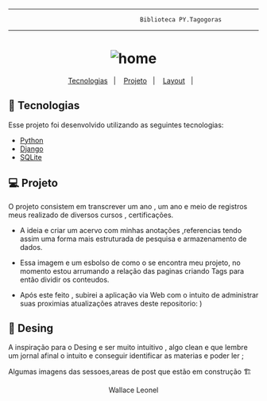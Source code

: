 -----------------------------------------------------------------------------------------------------------------------------------------------------
                                         Biblioteca PY.Tagogoras  
                                                     
-----------------------------------------------------------------------------------------------------------------------------------------------------                                                     
                                                     
<h1 align="center">
    <img alt="home" title="home" src="https://raw.githubusercontent.com/wallaceleonel/py/main/son_blog/media/banner.png" />
</h1>

<p align="center">
  <a href="#rocket-tecnologias">Tecnologias</a>&nbsp;&nbsp;&nbsp;|&nbsp;&nbsp;&nbsp;
  <a href="#-projeto">Projeto</a>&nbsp;&nbsp;&nbsp;|&nbsp;&nbsp;&nbsp;
  <a href="#-layout">Layout</a>&nbsp;&nbsp;&nbsp;|&nbsp;&nbsp;&nbsp;
 


<br>
  
## 🚀 Tecnologias

Esse projeto foi desenvolvido utilizando as seguintes tecnologias:

- [Python](https://www.python.org/)
- [Django](https://www.djangoproject.com/)
- [SQLite](https://www.sqlite.org/index.html)


## 💻 Projeto
  
  O projeto consistem em transcrever um ano , um ano e meio de registros meus realizado de diversos cursos , certificações. 

  - A ideia e criar um acervo com minhas anotações ,referencias tendo assim uma forma mais estruturada de pesquisa e armazenamento de dados.
  
  - Essa imagem e um esbolso de como o se encontra meu projeto, no momento estou arrumando a relação das paginas criando Tags para então dividir os conteudos.
  
  - Após este feito , subirei a aplicação via Web com o intuito de administrar suas proximias atualizações atraves deste repositorio: ) 
  
  
  
  ## 📖 Desing 
  
  A inspiração para o Desing e ser muito intuitivo , algo clean e que lembre um jornal afinal o intuito e conseguir identificar as materias e poder ler ;
  
  Algumas imagens das sessoes,areas de post que estão em construção 🏗️
  
  

                                          
                                          
 <p align="center">Wallace Leonel </p>
 
